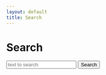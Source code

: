 ```yaml
---
layout: default
title: Search
---
```


<h1>Search</h1>

<input type="text" id="searchTerms" placeholder="text to search" />
<button id="searchButton">Search</button>
<div id="searchResults"> </div>

<script>
// Adapted from https://www.fusejs.io/demo.html
// Data to search on
const list = [
{
"title": "Old Man's War",
"author": {
"firstName": "John",
"lastName": "Scalzi"
}
},
{
"title": "The Lock Artist",
"author": {
"firstName": "Steve",
"lastName": "Hamilton"
}
},
{
"title": "HTML5",
"author": {
"firstName": "Remy",
"lastName": "Sharp"
}
},
{
"title": "Right Ho Jeeves",
"author": {
"firstName": "P.D",
"lastName": "Woodhouse"
}
},
{
"title": "The Code of the Wooster",
"author": {
"firstName": "P.D",
"lastName": "Woodhouse"
}
},
{
"title": "Thank You Jeeves",
"author": {
"firstName": "P.D",
"lastName": "Woodhouse"
}
},
{
"title": "The DaVinci Code",
"author": {
"firstName": "Dan",
"lastName": "Brown"
}
},
{
"title": "Angels & Demons",
"author": {
"firstName": "Dan",
"lastName": "Brown"
}
},
{
"title": "The Silmarillion",
"author": {
"firstName": "J.R.R",
"lastName": "Tolkien"
}
},
{
"title": "Syrup",
"author": {
"firstName": "Max",
"lastName": "Barry"
}
},
{
"title": "The Lost Symbol",
"author": {
"firstName": "Dan",
"lastName": "Brown"
}
},
{
"title": "The Book of Lies",
"author": {
"firstName": "Brad",
"lastName": "Meltzer"
}
},
{
"title": "Lamb",
"author": {
"firstName": "Christopher",
"lastName": "Moore"
}
},
{
"title": "Fool",
"author": {
"firstName": "Christopher",
"lastName": "Moore"
}
},
{
"title": "Incompetence",
"author": {
"firstName": "Rob",
"lastName": "Grant"
}
},
{
"title": "Fat",
"author": {
"firstName": "Rob",
"lastName": "Grant"
}
},
{
"title": "Colony",
"author": {
"firstName": "Rob",
"lastName": "Grant"
}
},
{
"title": "Backwards, Red Dwarf",
"author": {
"firstName": "Rob",
"lastName": "Grant"
}
},
{
"title": "The Grand Design",
"author": {
"firstName": "Stephen",
"lastName": "Hawking"
}
},
{
"title": "The Book of Samson",
"author": {
"firstName": "David",
"lastName": "Maine"
}
},
{
"title": "The Preservationist",
"author": {
"firstName": "David",
"lastName": "Maine"
}
},
{
"title": "Fallen",
"author": {
"firstName": "David",
"lastName": "Maine"
}
},
{
"title": "Monster 1959",
"author": {
"firstName": "David",
"lastName": "Maine"
}
}
];

var runSearch = function() {
var i, item;

const fuseOptions = {
keys: [
"title",
"author.firstName"
]
};

// Clear the previous results
var searchResultsDiv = document.getElementById("searchResults");
searchResultsDiv.innerHTML = "";

// Run the search
const fuse = new Fuse(list, fuseOptions);
const searchTerms = document.getElementById("searchTerms").value;
const results = fuse.search(searchTerms);
if (results.length == 0) {
searchResultsDiv.innerHTML = `<p>No results were found for ${searchTerms}</p>`;
} else {
// Loop throught results and add them to the page
for(i = 0; i < results.length; i++) {
var resultEl = document.createElement("p");
var result = results[i].item;
resultEl.textContent = result.title + " by " + result.author.firstName + " " + result.author.lastName;
searchResultsDiv.appendChild(resultEl);
}
}
}

// Wire the search button to run the serch
document.getElementById("searchButton").addEventListener("click", (event) => {
runSearch();
});

// Wire the enter key on the search textbox to run the search
// Source https://stackoverflow.com/a/46063448/446681
document.getElementById("searchTerms").addEventListener("keyup", (event) => {
if (event.key === "Enter") {
runSearch();
}
});

// Give the focus to the search box
document.getElementById("searchTerms").focus();
</script>
